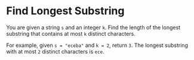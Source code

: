 # Find Longest Substring

You are given a string `s` and an integer `k`. Find the length of the longest substring that contains at most `k`
distinct characters.

For example, given `s = "eceba"` and `k = 2`, return `3`. The longest substring with at most `2` distinct characters is
`ece`.
